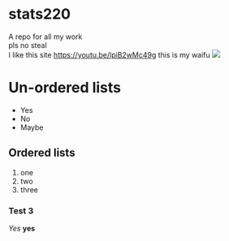 # stats220
A repo for all my work  
pls no steal  
I like this site https://youtu.be/lpiB2wMc49g
this is my waifu ![]("https://global-uploads.webflow.com/5f3b47f17450d701e192bea8/61783b90f5cca5c672d9d3b7_a5cac21e-8879-11e7-bb05-38eaa7374f3c_1200x%20(1).png")

# Un-ordered lists
* Yes
* No
* Maybe

## Ordered lists
1. one
2. two
3. three

### Test 3
*Yes*
**yes**

